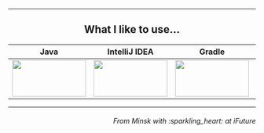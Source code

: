 


___
<h2 align="center">What I like to use...</h3>

| Java | IntelliJ IDEA | Gradle | Maven | Junit5 | Selenide | Cucumber |
|:------:|:----:|:----:|:------:|:------:|:------:|:------:|
| <img src="https://github.com/Vasili888-QA/Vasili888-QA/blob/master/images/java.png" width="150" height="75"> | <img src="https://github.com/Vasili888-QA/Vasili888-QA/blob/master/images/intelliJ-IDEA.jpg" width="150" height="75"> | <img src="https://github.com/Vasili888-QA/Vasili888-QA/blob/master/images/Gradle.png" width="150" height="75"> | <img src="https://github.com/Vasili888-QA/Vasili888-QA/blob/master/images/maven.png" width="150" height="50"> | <img src="https://github.com/Vasili888-QA/Vasili888-QA/blob/master/images/junit.png" width="150" height="50"> | <img src="https://github.com/Vasili888-QA/Vasili888-QA/blob/master/images/Selenide.jfif" width="150" height="50"> | <img src="https://github.com/Vasili888-QA/Vasili888-QA/blob/master/images/cucumber.jpg" width="150" height="50"> |

---


<h6 align="right">From Minsk with :sparkling_heart:  at iFuture</h6>
